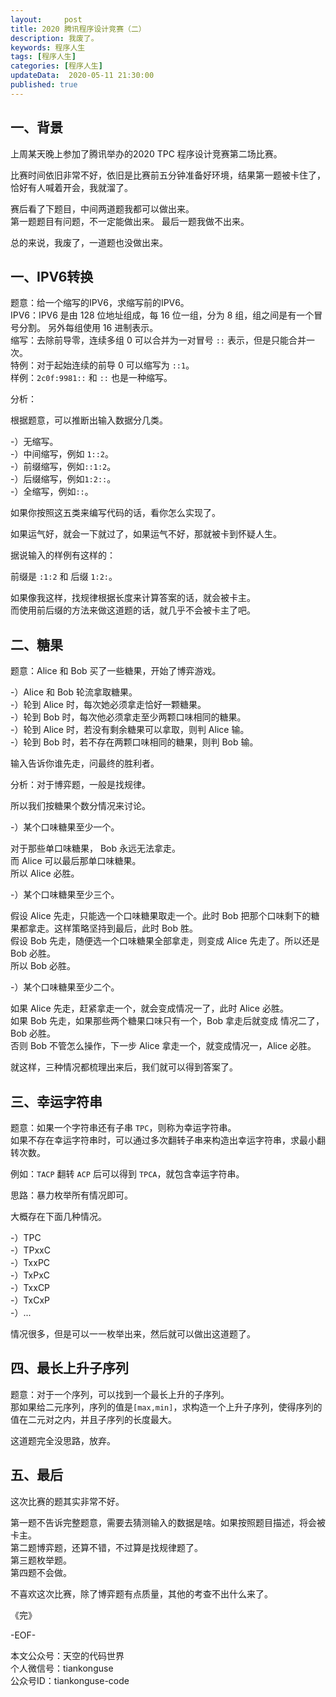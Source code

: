 ```yaml
---   
layout:     post  
title: 2020 腾讯程序设计竞赛（二）
description: 我废了。  
keywords: 程序人生  
tags: [程序人生]    
categories: [程序人生]  
updateData:  2020-05-11 21:30:00  
published: true  
---  
```



## 一、背景  


上周某天晚上参加了腾讯举办的2020 TPC 程序设计竞赛第二场比赛。  


比赛时间依旧非常不好，依旧是比赛前五分钟准备好环境，结果第一题被卡住了，恰好有人喊着开会，我就溜了。  


赛后看了下题目，中间两道题我都可以做出来。  
第一题题目有问题，不一定能做出来。 
最后一题我做不出来。  


总的来说，我废了，一道题也没做出来。  



## 一、IPV6转换  


题意：给一个缩写的IPV6，求缩写前的IPV6。  
IPV6：IPV6 是由 128 位地址组成，每 16 位一组，分为 8 组，组之间是有一个冒号分割。 另外每组使用 16 进制表示。  
缩写：去除前导零，连续多组 0 可以合并为一对冒号 `::` 表示，但是只能合并一次。  
特例：对于起始连续的前导 0 可以缩写为 `::1`。  
样例：`2c0f:9981::` 和 `::` 也是一种缩写。  


分析：


根据题意，可以推断出输入数据分几类。  


-）无缩写。  
-）中间缩写，例如 `1::2`。  
-）前缀缩写，例如`::1:2`。  
-）后缀缩写，例如`1:2::`。  
-）全缩写，例如`::`。  


如果你按照这五类来编写代码的话，看你怎么实现了。  


如果运气好，就会一下就过了，如果运气不好，那就被卡到怀疑人生。  


据说输入的样例有这样的：  


前缀是 `:1:2` 和 后缀 `1:2:`。  


如果像我这样，找规律根据长度来计算答案的话，就会被卡主。  
而使用前后缀的方法来做这道题的话，就几乎不会被卡主了吧。  



## 二、糖果  


题意：Alice 和 Bob 买了一些糖果，开始了博弈游戏。  


-）Alice 和 Bob 轮流拿取糖果。  
-）轮到 Alice 时，每次她必须拿走恰好一颗糖果。  
-）轮到 Bob 时，每次他必须拿走至少两颗口味相同的糖果。  
-）轮到 Alice 时，若没有剩余糖果可以拿取，则判 Alice 输。  
-）轮到 Bob 时，若不存在两颗口味相同的糖果，则判 Bob 输。  


输入告诉你谁先走，问最终的胜利者。  



分析：对于博弈题，一般是找规律。  


所以我们按糖果个数分情况来讨论。  


-）某个口味糖果至少一个。  


对于那些单口味糖果， Bob 永远无法拿走。  
而 Alice 可以最后那单口味糖果。  
所以 Alice 必胜。  


-）某个口味糖果至少三个。  


假设 Alice 先走，只能选一个口味糖果取走一个。此时 Bob 把那个口味剩下的糖果都拿走。这样策略坚持到最后，此时 Bob 胜。  
假设 Bob 先走，随便选一个口味糖果全部拿走，则变成 Alice 先走了。所以还是 Bob 必胜。  
所以 Bob 必胜。  



-）某个口味糖果至少二个。  


如果 Alice 先走，赶紧拿走一个，就会变成情况一了，此时 Alice 必胜。  
如果 Bob 先走，如果那些两个糖果口味只有一个，Bob 拿走后就变成 情况二了，Bob 必胜。  
否则 Bob 不管怎么操作，下一步 Alice 拿走一个，就变成情况一，Alice 必胜。  



就这样，三种情况都梳理出来后，我们就可以得到答案了。  


## 三、幸运字符串  


题意：如果一个字符串还有子串 `TPC`，则称为幸运字符串。  
如果不存在幸运字符串时，可以通过多次翻转子串来构造出幸运字符串，求最小翻转次数。  


例如：`TACP` 翻转 `ACP` 后可以得到 `TPCA`，就包含幸运字符串。  



思路：暴力枚举所有情况即可。  


大概存在下面几种情况。  


-）TPC  
-）TPxxC  
-）TxxPC  
-）TxPxC  
-）TxxCP  
-）TxCxP  
-）...  


情况很多，但是可以一一枚举出来，然后就可以做出这道题了。  


## 四、最长上升子序列  


题意：对于一个序列，可以找到一个最长上升的子序列。  
那如果给二元序列，序列的值是`[max,min]`，求构造一个上升子序列，使得序列的值在二元对之内，并且子序列的长度最大。  



这道题完全没思路，放弃。  



## 五、最后  


这次比赛的题其实非常不好。  


第一题不告诉完整题意，需要去猜测输入的数据是啥。如果按照题目描述，将会被卡主。  
第二题博弈题，还算不错，不过算是找规律题了。  
第三题枚举题。  
第四题不会做。  


不喜欢这次比赛，除了博弈题有点质量，其他的考查不出什么来了。  





《完》


-EOF-  



本文公众号：天空的代码世界  
个人微信号：tiankonguse  
公众号ID：tiankonguse-code  
  

